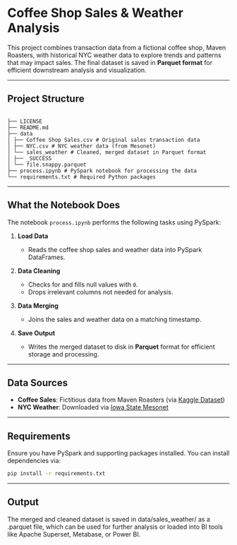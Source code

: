 # Coffee Shop Sales & Weather Analysis

This project combines transaction data from a fictional coffee shop, Maven Roasters, with historical NYC weather data to explore trends and patterns that may impact sales. The final dataset is saved in **Parquet format** for efficient downstream analysis and visualization.

---

## Project Structure
<pre><code class="lang-txt">
├── LICENSE
├── README.md
├── data
│ ├── Coffee Shop Sales.csv # Original sales transaction data
│ ├── NYC.csv # NYC weather data (from Mesonet)
│ └── sales_weather # Cleaned, merged dataset in Parquet format
│ ├── _SUCCESS
│ └── file.snappy.parquet
├── process.ipynb # PySpark notebook for processing the data
└── requirements.txt # Required Python packages
</code></pre>

---

## What the Notebook Does

The notebook `process.ipynb` performs the following tasks using PySpark:

1. **Load Data**  
   - Reads the coffee shop sales and weather data into PySpark DataFrames.

2. **Data Cleaning**  
   - Checks for and fills null values with `0`.
   - Drops irrelevant columns not needed for analysis.

3. **Data Merging**  
   - Joins the sales and weather data on a matching timestamp.

4. **Save Output**  
   - Writes the merged dataset to disk in **Parquet** format for efficient storage and processing.

---

## Data Sources

- **Coffee Sales**: Fictitious data from Maven Roasters (via [Kaggle Dataset](https://www.kaggle.com/datasets/ahmedabbas757/coffee-sales))
- **NYC Weather**: Downloaded via [Iowa State Mesonet](https://mesonet.agron.iastate.edu/request/download.phtml?network=NY_ASOS)

---

## Requirements

Ensure you have PySpark and supporting packages installed. You can install dependencies via:

```bash
pip install -r requirements.txt
```

---
## Output
The merged and cleaned dataset is saved in data/sales_weather/ as a .parquet file, which can be used for further analysis or loaded into BI tools like Apache Superset, Metabase, or Power BI.
